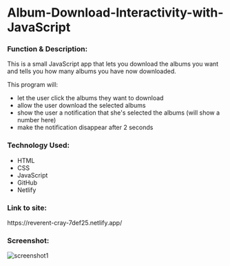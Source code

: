 # Album-Download-Interactivity-with-JavaScript

<h3>Function & Description:</h3>
This is a small JavaScript app that lets you download the albums you want and tells you how many albums you have now downloaded.

This program will:

- let the user click the albums they want to download
- allow the user download the selected albums
- show the user a notification that she's selected the albums (will show a number here)
- make the notification disappear after 2 seconds




<h3>Technology Used:</h3>

- HTML
- CSS
- JavaScript
- GitHub 
- Netlify

<h3>Link to site:</h3>
https://reverent-cray-7def25.netlify.app/

<h3>Screenshot:</h3>

![screenshot1](https://user-images.githubusercontent.com/40691059/80922294-07837580-8d74-11ea-8ada-a7bcd270cf73.PNG)

